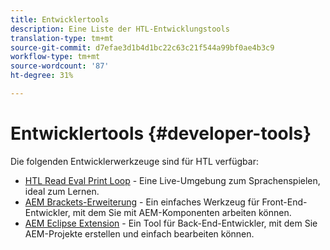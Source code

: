 ```yaml
---
title: Entwicklertools
description: Eine Liste der HTL-Entwicklungstools
translation-type: tm+mt
source-git-commit: d7efae3d1b4d1bc22c63c21f544a99bf0ae4b3c9
workflow-type: tm+mt
source-wordcount: '87'
ht-degree: 31%

---
```



# Entwicklertools {#developer-tools}

Die folgenden Entwicklerwerkzeuge sind für HTL verfügbar:

* [HTL Read Eval Print Loop](https://github.com/Adobe-Marketing-Cloud/aem-htl-repl) - Eine Live-Umgebung zum Sprachenspielen, ideal zum Lernen.
* [AEM Brackets-Erweiterung](https://docs.adobe.com/content/help/en/experience-manager-65/developing/devtools/aem-brackets.html) - Ein einfaches Werkzeug für Front-End-Entwickler, mit dem Sie mit AEM-Komponenten arbeiten können.
* [AEM Eclipse Extension](https://docs.adobe.com/content/help/en/experience-manager-65/developing/devtools/aem-eclipse.html) - Ein Tool für Back-End-Entwickler, mit dem Sie AEM-Projekte erstellen und einfach bearbeiten können.

